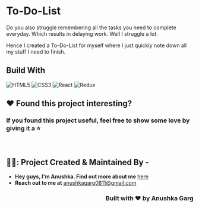 # To-Do-List
Do you also struggle remembering all the tasks you need to complete everyday. Which results in delaying work. Well I struggle a lot.

Hence I created a To-Do-List for myself where I just quickly note down all my stuff I need to finish.

## Build With
<img alt="HTML5" src="https://img.shields.io/badge/html5-%23E34F26.svg?style=for-the-badge&logo=html5&logoColor=white"/>
<img alt="CSS3" src="https://img.shields.io/badge/css3-%231572B6.svg?style=for-the-badge&logo=css3&logoColor=white"/>
<img alt="React" src="https://img.shields.io/badge/react-%2320232a.svg?style=for-the-badge&logo=react&logoColor=%2361DAFB"/>
<img alt="Redux" src="https://img.shields.io/badge/redux-%23593d88.svg?style=for-the-badge&logo=redux&logoColor=white"/>

## :heart: Found this project interesting?
### If you found this project useful, feel free to show some love by giving it a :star:
<br>
<!-- CONTACT -->

## 🧚‍♀️: Project Created & Maintained By -

- **Hey guys, I'm Anushka. Find out more about me** [ here](https://www.linkedin.com/in/anushka-garg-b6759318a/)
- **Reach out to me at** [anushkagarg0811@gmail.com](anushkagarg0811@gmail.com)

<h3 align="right">Built with ❤️ by Anushka Garg</h3>